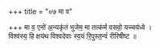 +++
title = "०७ मा व"

+++
मा व॒ एनो॑ अ॒न्यकृ॑तं भुजेम॒ मा तत्क॑र्म वसवो॒ यच्चय॑ध्वे ।  
विश्व॑स्य॒ हि क्षय॑थ विश्वदेवाः स्व॒यं रि॒पुस्त॒न्वं॑ रीरिषीष्ट ॥